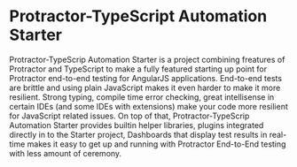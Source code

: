 # Protractor-TypeScript Automation Starter

Protractor-TypeScrip Automation Starter is a project combining freatures of Protractor and TypeScript to make a fully featured starting up point for Protractor end-to-end testing for AngularJS applications. End-to-end tests are brittle and using plain JavaScript makes it even harder to make it more resilient. Strong typing, compile time error checking, great intellisense in certain IDEs (and some IDEs with extensions) make your code more resilient for JavaScript related issues. On top of that, Protractor-TypeScrip Automation Starter provides builtin helper libraries, plugins integrated directly in to the Starter project, Dashboards that display test results in real-time makes it easy to get up and running with Protractor End-to-End testing with less amount of ceremony. 
